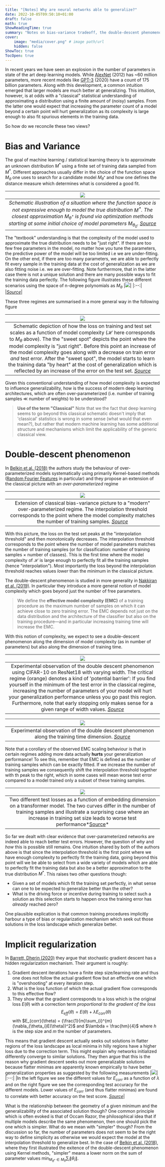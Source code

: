 ```yaml
---
title: "[Notes] Why are neural networks able to generalize?"
date: 2022-10-05T09:50:10+01:00
draft: false
math: true
ShowReadingTime: true
summary: "Notes on bias-variance tradeoff, the double-descent phenomenon, the idea of effective model complexity and implicit-regularization in gradient descent."
cover:
    image: "media/cover.png" # image path/url
    hidden: false
ShowToc: true
TocOpen: true
---
```


In recent years we have seen an explosion in the number of parameters in state of the art deep learning models. While [AlexNet](https://papers.nips.cc/paper/2012/file/c399862d3b9d6b76c8436e924a68c45b-Paper.pdf) (2012) has ~60 million parameters, more recent models like [GPT-3](https://arxiv.org/abs/2005.14165) (2020) have a count of 175 billion parameters. Along with this development, a common intuition emerged that larger models are much better at generalizing. This intuition, however, is at odds with a "classical" statistical understanding of approximating a distribution using a finite amount of (noisy) samples. From the latter one would expect that increasing the parameter count of a model beyond a certain point will hurt generalization as its complexity is large enough to also fit spurious elements in the training data. 

So how do we reconcile these two views?
# Bias and Variance
The goal of machine learning / statistical learning theory is to approximate an unknown distribution $M^\ast$ using a finite set of training data sampled from $M^\ast$. Different approaches usually differ in the choice of the function space $M_{\theta}$ one uses to search for a candidate model $M_{\theta^\ast}$ and how one defines the distance measure which determines what is considered a good fit.

|![](media/2022-09-30-11-59-12.png#center)|
|:--:| 
| *Schematic illustration of a situation where the function space is not expressive enough to model the true distribution $M^\ast$. The closest approximation $M_{\theta^\ast}$ is found via optimization methods starting at some initial choice of model parameters $M_{\theta_0}$. [Source](https://mml-book.github.io/)* |

The "textbook" understanding is that the complexity of the model used to approximate the true distribution needs to be "just right". If there are too few free parameters in the model, no matter how you tune the parameters, the predictive power of the model will be too limited i.e we are under-fitting. On the other end, if there are too many parameters, we are able to perfectly fit every sample in the training data at the cost of generalization as we are also fitting noise i.e. we are over-fitting. Note furthermore, that in the latter case there is not a unique solution and there are many possible ways to fit the training data perfectly. 
The following figure illustrates these different scenarios using the space of n-degree polynomials as $M_{\theta}$ 
|![](media/2022-09-30-19-28-09.png#center)|
|:--:|
|*[Source](https://mml-book.github.io/)*|

These three regimes are summarised in a more general way in the following figure

|![](media/2022-09-30-19-43-56.png#center)|
|:--:|
|Schematic depiction of how the loss on training and test set scales as a function of model complexity ($\mathcal{H}$ here corresponds to $M_{\theta}$ above). The the "sweet spot" depicts the point where the model complexity is "just right". Before this point an increase of the model complexity goes along with a decrease on train error *and* test error. After the "sweet spot", the model starts to learn the training data "by heart" at the cost of generalization which is reflected by an increase of the error on the test set.  *[Source](https://arxiv.org/abs/1812.11118)*|

Given this conventional understanding of how model complexity is expected to influence generalizability, how is the success of modern deep learning architectures, which are often over-parameterized (i.e. number of training samples $\ll$ number of weights) to be understood?

> **Use of the term "Classical"** Note that we the fact that deep learning seems to go beyond this classical schematic doesn't imply that 'classical' statistics is wrong in some sense (what would that even mean?), but rather that modern machine learning has some additional structure and mechanisms which limit the applicability of the generic classical view.

# Double-descent phenomenon
In [Belkin et al. (2018)](https://arxiv.org/abs/1812.11118) the authors study the behaviour of over-parameterized models systematically using primarily Kernel-based methods ([Random Fourier Features](https://gregorygundersen.com/blog/2019/12/23/random-fourier-features/) in particular) and they propose an extension of the classical picture with an *over-parameterized* regime

|![](media/2022-09-25-11-17-02.png#center)|
|:--:|
|Extension of classical bias-variance picture to a "modern" over-parameterized regime. The interpolation threshold corresponds to the point where the model complexity matches the number of training samples. *[Source](https://arxiv.org/abs/1812.11118)*|

With this picture, the loss on the test set peaks at the "interpolation threshold" and then monotonically decreases. The interpolation threshold corresponds to the point where the number of model parameters matches the number of training samples (or for classification: number of training samples $\times$ number of classes). This is the first time where the model complexity of $\mathcal{H}$ is large enough to perfectly fit all the training samples (hence "interpolation").
Most importantly the loss beyond the interpolation threshold reaches values *lower* than the minimum in the classical picture.

The double-descent phenomenon is studied in more generality in [Nakkiran et al. (2019)](https://arxiv.org/abs/1912.02292). In particular they introduce a more general notion of model complexity which goes beyond just the number of free parameters.

>We define the **effective model complexity (EMC)** of a training procedure as the maximum number of samples on which it can achieve close to zero training error. The EMC depends not just on the data distribution and the architecture of the classifier but also on the training procedure—and in particular increasing training time will increase the EMC.

With this notion of complexity, we expect to see a double-descent phenomenon along the dimension of model complexity (as in number of parameters) but also along the dimension of training time.

|![](media/2022-10-03-20-13-27.png#center)|
|:--:|
|Experimental observation of the double descent phenomenon using CIFAR-10 on ResNet18 with varying width. The critical regime (orange) denotes a kind of 'potential barrier': If you find yourself in the minimum of the test error in the classical regime, increasing the number of parameters of your model will hurt your generalization performance unless you go past this region. Furthermore, note that early stopping only makes sense for a given range of width values. *[Source](https://arxiv.org/abs/1912.02292)*|

|![](media/2022-10-03-20-24-59.png#center)|
|:--:|
|Experimental observation of the double descent phenomenon along the training time dimension. *[Source](https://arxiv.org/abs/1912.02292)*|

Note that a corollary of the observed EMC scaling behaviour is that in certain regimes adding more data actually **hurts** your generalization performance! To see this, remember that EMC is defined as the number of training samples which can be exactly fitted. If we increase the number of training samples we consequently shift the interpolation threshold together with th peak to the right, which in some cases will mean worse test error compared to a model trained only a subset of these training samples.

|![](media/2022-10-03-20-32-40.png#center)|
|:--:|
|Two different test losses as a function of embedding dimension on a transformer model. The two curves differ in the number of training samples and illustrate a surprising case where an increase in training set size leads to worse test performance*[Source](https://arxiv.org/abs/1912.02292)*|

So far we dealt with clear evidence that over-parameterized networks are indeed able to reach better test errors. However, the question of *why* and *how* this is possible still remains. One intuition shared by both of the authors above is that since the interpolation threshold is the first point where we have enough complexity to perfectly fit the training data, going beyond this point will we be able to select from a wide variety of models which are able to perfectly fit the training data but also be a better approximation to the true distribution $M^*$. This raises two other questions though:
* Given a set of models which fit the training set perfectly, in what sense can one to be expected to generalize better than the other?
* What is the driving force or incentive during training to select such a solution as this selection starts to happen once the training error has *already* reached zero?

One plausible explication is that common training procedures implicitly harbour a type of bias or regularization mechanism which seek out those solutions in the loss landscape which generalize better. 

# Implicit regularization
In [Barrett, Dherin (2020)](https://arxiv.org/abs/2009.11162) they argue that stochastic gradient descent has a hidden regularization mechanism. Their argument is roughly:
1. Gradient descent iterations have a finite step size/learning rate and thus one does not follow the actual gradient flow but an effective one which is "overshooting" at every iteration step.
2. What is the loss function of which the actual gradient flow corresponds to this effective flow?
3. They show that the gradient corresponds to a loss which is the original loss $E(\theta)$ with a correction term *proportional to the gradient of the loss* 
$$
E_{eff}(\theta) = E(\theta) + \lambda E_{corr}(\theta)
$$ 
with $E_{corr}(\theta) = {\frac{1}{m}\sum_{i}^{m}(\nabla_{\theta_i}E(\theta))^2}$ and $\lambda = \frac{hm}{4}$ where $h$ is the step size and $m$ the number of parameters.

This means that gradient descent actually seeks out solutions in flatter regions of the loss landscape as local minima in hilly regions have a higher loss due to the correction term. This might explain why networks initialized differently converge to similar solutions. They then argue that this is the reason why gradient descent seeks out more generalizable solutions because flatter minimas are apparently known empirically to have better generalization properties as suggested by the following measurements
|![](media/2022-10-04-16-05-09.png#center)|
|:--:|
|In the left figure we see the different values for $E_{corr}$ as a function of $\lambda$ and on the right figure we see the corresponding test accuracy for the different models. Lower values of $E_{corr}$ (and thus flatter minimas) are found to correlate with better accuracy on the test score. *[Source](https://arxiv.org/abs/2009.11162)*|

What is the relationship between the geometry of a given minimum and the generalizability of the associated solution though? 
One common principle which is often evoked is that of Occam Razor, the philosophical idea that if multiple models describe the same phenomenon, then one should pick the one which is simpler. What do we mean with "simpler" though? From the discussion so far, the number of parameters does not seem to be the right way to define simplicity as otherwise we would expect the model at the interpolation threshold to generalize best. In the case of [Belkin et al. (2018)](https://arxiv.org/abs/1812.11118), where they first illustrated the exitence of the double-descent phenomenon using Kernel methods, "simpler" means a lower norm on the sum of parameter values $\min_{M_{\theta^*}\in M_\theta} \sum_i\|{\theta_i}\|$. 
